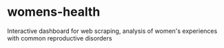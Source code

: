 # womens-health
Interactive dashboard for web scraping, analysis of women's experiences with common reproductive disorders
